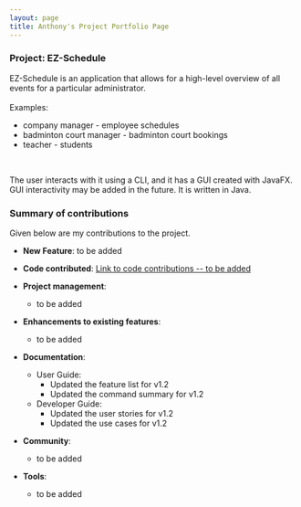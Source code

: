 ```yaml
---
layout: page
title: Anthony's Project Portfolio Page
---
```


### Project: EZ-Schedule

EZ-Schedule is an application that allows for a high-level overview of all events for a particular administrator.
<br><br>
Examples:
- company manager - employee schedules
- badminton court manager - badminton court bookings
- teacher - students
<br>

The user interacts with it using a CLI, and it has a GUI created with JavaFX.
GUI interactivity may be added in the future.
It is written in Java.

### Summary of contributions

Given below are my contributions to the project.

* **New Feature**: to be added

* **Code contributed**: [Link to code contributions -- to be added]()

* **Project management**:
    * to be added

* **Enhancements to existing features**:
    * to be added

* **Documentation**:
    * User Guide:
        * Updated the feature list for v1.2
        * Updated the command summary for v1.2
    * Developer Guide:
        * Updated the user stories for v1.2
        * Updated the use cases for v1.2

* **Community**:
    * to be added

* **Tools**:
    * to be added